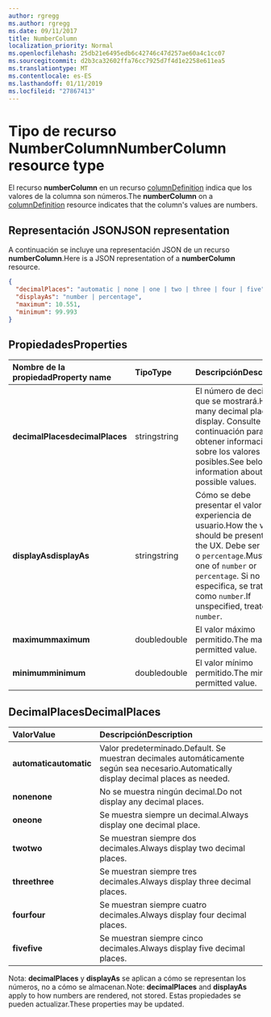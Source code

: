 ```yaml
---
author: rgregg
ms.author: rgregg
ms.date: 09/11/2017
title: NumberColumn
localization_priority: Normal
ms.openlocfilehash: 25db21e6495edb6c42746c47d257ae60a4c1cc07
ms.sourcegitcommit: d2b3ca32602ffa76cc7925d7f4d1e2258e611ea5
ms.translationtype: MT
ms.contentlocale: es-ES
ms.lasthandoff: 01/11/2019
ms.locfileid: "27867413"
---
```

# <a name="numbercolumn-resource-type"></a><span data-ttu-id="a35c3-102">Tipo de recurso NumberColumn</span><span class="sxs-lookup"><span data-stu-id="a35c3-102">NumberColumn resource type</span></span>

<span data-ttu-id="a35c3-103">El recurso **numberColumn** en un recurso [columnDefinition](columndefinition.md) indica que los valores de la columna son números.</span><span class="sxs-lookup"><span data-stu-id="a35c3-103">The **numberColumn** on a [columnDefinition](columndefinition.md) resource indicates that the column's values are numbers.</span></span>

## <a name="json-representation"></a><span data-ttu-id="a35c3-104">Representación JSON</span><span class="sxs-lookup"><span data-stu-id="a35c3-104">JSON representation</span></span>

<span data-ttu-id="a35c3-105">A continuación se incluye una representación JSON de un recurso **numberColumn**.</span><span class="sxs-lookup"><span data-stu-id="a35c3-105">Here is a JSON representation of a **numberColumn** resource.</span></span>
<!-- { "blockType": "resource", "@odata.type": "microsoft.graph.numberColumn" } -->

```json
{
  "decimalPlaces": "automatic | none | one | two | three | four | five",
  "displayAs": "number | percentage",
  "maximum": 10.551,
  "minimum": 99.993
}
```

## <a name="properties"></a><span data-ttu-id="a35c3-106">Propiedades</span><span class="sxs-lookup"><span data-stu-id="a35c3-106">Properties</span></span>

| <span data-ttu-id="a35c3-107">Nombre de la propiedad</span><span class="sxs-lookup"><span data-stu-id="a35c3-107">Property name</span></span>      | <span data-ttu-id="a35c3-108">Tipo</span><span class="sxs-lookup"><span data-stu-id="a35c3-108">Type</span></span>   | <span data-ttu-id="a35c3-109">Descripción</span><span class="sxs-lookup"><span data-stu-id="a35c3-109">Description</span></span>
|:-------------------|:-------|:-----------------------------------------------
| <span data-ttu-id="a35c3-110">**decimalPlaces**</span><span class="sxs-lookup"><span data-stu-id="a35c3-110">**decimalPlaces**</span></span>  | <span data-ttu-id="a35c3-111">string</span><span class="sxs-lookup"><span data-stu-id="a35c3-111">string</span></span> | <span data-ttu-id="a35c3-112">El número de decimales que se mostrará.</span><span class="sxs-lookup"><span data-stu-id="a35c3-112">How many decimal places to display.</span></span> <span data-ttu-id="a35c3-113">Consulte a continuación para obtener información sobre los valores posibles.</span><span class="sxs-lookup"><span data-stu-id="a35c3-113">See below for information about the possible values.</span></span>
| <span data-ttu-id="a35c3-114">**displayAs**</span><span class="sxs-lookup"><span data-stu-id="a35c3-114">**displayAs**</span></span>      | <span data-ttu-id="a35c3-115">string</span><span class="sxs-lookup"><span data-stu-id="a35c3-115">string</span></span> | <span data-ttu-id="a35c3-116">Cómo se debe presentar el valor en la experiencia de usuario.</span><span class="sxs-lookup"><span data-stu-id="a35c3-116">How the value should be presented in the UX.</span></span> <span data-ttu-id="a35c3-117">Debe ser `number` o `percentage`.</span><span class="sxs-lookup"><span data-stu-id="a35c3-117">Must be one of `number` or `percentage`.</span></span> <span data-ttu-id="a35c3-118">Si no se especifica, se trata como `number`.</span><span class="sxs-lookup"><span data-stu-id="a35c3-118">If unspecified, treated as `number`.</span></span>
| <span data-ttu-id="a35c3-119">**maximum**</span><span class="sxs-lookup"><span data-stu-id="a35c3-119">**maximum**</span></span>        | <span data-ttu-id="a35c3-120">double</span><span class="sxs-lookup"><span data-stu-id="a35c3-120">double</span></span> | <span data-ttu-id="a35c3-121">El valor máximo permitido.</span><span class="sxs-lookup"><span data-stu-id="a35c3-121">The maximum permitted value.</span></span>
| <span data-ttu-id="a35c3-122">**minimum**</span><span class="sxs-lookup"><span data-stu-id="a35c3-122">**minimum**</span></span>        | <span data-ttu-id="a35c3-123">double</span><span class="sxs-lookup"><span data-stu-id="a35c3-123">double</span></span> | <span data-ttu-id="a35c3-124">El valor mínimo permitido.</span><span class="sxs-lookup"><span data-stu-id="a35c3-124">The minimum permitted value.</span></span>

## <a name="decimalplaces"></a><span data-ttu-id="a35c3-125">DecimalPlaces</span><span class="sxs-lookup"><span data-stu-id="a35c3-125">DecimalPlaces</span></span>

| <span data-ttu-id="a35c3-126">Valor</span><span class="sxs-lookup"><span data-stu-id="a35c3-126">Value</span></span>          | <span data-ttu-id="a35c3-127">Descripción</span><span class="sxs-lookup"><span data-stu-id="a35c3-127">Description</span></span>
|:---------------|:--------------------------------------------------------------
| <span data-ttu-id="a35c3-128">**automatic**</span><span class="sxs-lookup"><span data-stu-id="a35c3-128">**automatic**</span></span>  | <span data-ttu-id="a35c3-129">Valor predeterminado.</span><span class="sxs-lookup"><span data-stu-id="a35c3-129">Default.</span></span> <span data-ttu-id="a35c3-130">Se muestran decimales automáticamente según sea necesario.</span><span class="sxs-lookup"><span data-stu-id="a35c3-130">Automatically display decimal places as needed.</span></span>
| <span data-ttu-id="a35c3-131">**none**</span><span class="sxs-lookup"><span data-stu-id="a35c3-131">**none**</span></span>       | <span data-ttu-id="a35c3-132">No se muestra ningún decimal.</span><span class="sxs-lookup"><span data-stu-id="a35c3-132">Do not display any decimal places.</span></span>
| <span data-ttu-id="a35c3-133">**one**</span><span class="sxs-lookup"><span data-stu-id="a35c3-133">**one**</span></span>        | <span data-ttu-id="a35c3-134">Se muestra siempre un decimal.</span><span class="sxs-lookup"><span data-stu-id="a35c3-134">Always display one decimal place.</span></span>
| <span data-ttu-id="a35c3-135">**two**</span><span class="sxs-lookup"><span data-stu-id="a35c3-135">**two**</span></span>        | <span data-ttu-id="a35c3-136">Se muestran siempre dos decimales.</span><span class="sxs-lookup"><span data-stu-id="a35c3-136">Always display two decimal places.</span></span>
| <span data-ttu-id="a35c3-137">**three**</span><span class="sxs-lookup"><span data-stu-id="a35c3-137">**three**</span></span>      | <span data-ttu-id="a35c3-138">Se muestran siempre tres decimales.</span><span class="sxs-lookup"><span data-stu-id="a35c3-138">Always display three decimal places.</span></span>
| <span data-ttu-id="a35c3-139">**four**</span><span class="sxs-lookup"><span data-stu-id="a35c3-139">**four**</span></span>       | <span data-ttu-id="a35c3-140">Se muestran siempre cuatro decimales.</span><span class="sxs-lookup"><span data-stu-id="a35c3-140">Always display four decimal places.</span></span>
| <span data-ttu-id="a35c3-141">**five**</span><span class="sxs-lookup"><span data-stu-id="a35c3-141">**five**</span></span>       | <span data-ttu-id="a35c3-142">Se muestran siempre cinco decimales.</span><span class="sxs-lookup"><span data-stu-id="a35c3-142">Always display five decimal places.</span></span>

<span data-ttu-id="a35c3-143">Nota: **decimalPlaces** y **displayAs** se aplican a cómo se representan los números, no a cómo se almacenan.</span><span class="sxs-lookup"><span data-stu-id="a35c3-143">Note: **decimalPlaces** and **displayAs** apply to how numbers are rendered, not stored.</span></span>
<span data-ttu-id="a35c3-144">Estas propiedades se pueden actualizar.</span><span class="sxs-lookup"><span data-stu-id="a35c3-144">These properties may be updated.</span></span>

<!-- {
  "type": "#page.annotation",
  "description": "",
  "keywords": "",
  "section": "documentation",
  "suppressions": [
    "Warning: /api-reference/v1.0/resources/numbercolumn.md:
      Found potential enums in resource example that weren't defined in a table:(automatic,none,one,two,three,four,five) are in resource, but () are in table",
    "Warning: /api-reference/v1.0/resources/numbercolumn.md:
      Found potential enums in resource example that weren't defined in a table:(number,percentage) are in resource, but () are in table"
  ],
  "tocPath": "Resources/NumberColumn"
} -->
